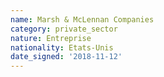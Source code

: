 ```yaml
---
name: Marsh & McLennan Companies 
category: private_sector
nature: Entreprise
nationality: Etats-Unis
date_signed: '2018-11-12'
---
```

    